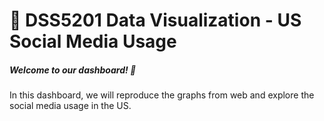 # 🎈 DSS5201 Data Visualization - US Social Media Usage

##### Welcome to our dashboard! 👾
In this dashboard, we will reproduce the graphs from web and explore the social media usage in the US.

